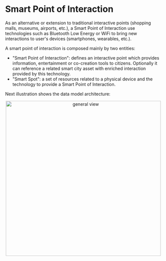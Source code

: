 # Smart Point of Interaction

As an alternative or extension to traditional interactive points (shopping malls, museums, airports, etc.), a Smart Point of Interaction use technologies such as Bluetooth Low Energy or WiFi to bring new interactions to user's devices (smartphones, wearables, etc.).

A smart point of interaction is composed mainly by two entities:
 * "Smart Point of Interaction": defines an interactive point which provides information, entertainment or co-creation tools to citizens. Optionally it can reference a related smart city asset with enriched interaction provided by this technology.
 * "Smart Spot": a set of resources related to a physical device and the technology to provide a Smart Point of Interaction.

Next illustration shows the data model architecture:

<p align="center"><img width="500" alt="general view" src="https://drive.google.com/uc?export=view&id=0B3if5y6_qyk3MGtSMFhyaW12LTA"></p>
